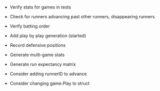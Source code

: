 * Verify stats for games in tests

* Check for runners advancing past other runners, disappearing runners

* Verify batting order

* Add play by play generation (started)

* Record defensive positions

* Generate multi-game stats

* Generate run expectancy matrix

* Consider adding runnerID to advance

* Consider changing game.Play to struct
